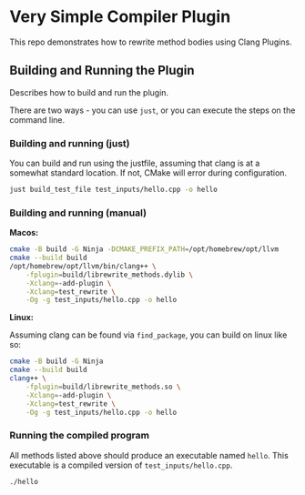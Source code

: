 # Very Simple Compiler Plugin

This repo demonstrates how to rewrite method bodies using Clang Plugins.

## Building and Running the Plugin

Describes how to build and run the plugin.

There are two ways - you can use `just`, or you can execute the steps on the
command line.

### Building and running (just)

You can build and run using the justfile, assuming that clang is at a somewhat
standard location. If not, CMake will error during configuration.

```sh
just build_test_file test_inputs/hello.cpp -o hello
```

### Building and running (manual)

**Macos:**

```sh
cmake -B build -G Ninja -DCMAKE_PREFIX_PATH=/opt/homebrew/opt/llvm
cmake --build build
/opt/homebrew/opt/llvm/bin/clang++ \
    -fplugin=build/librewrite_methods.dylib \
    -Xclang=-add-plugin \
    -Xclang=test_rewrite \
    -Og -g test_inputs/hello.cpp -o hello
```

**Linux:**

Assuming clang can be found via `find_package`, you can build on linux like so:

```sh
cmake -B build -G Ninja
cmake --build build
clang++ \
    -fplugin=build/librewrite_methods.so \
    -Xclang=-add-plugin \
    -Xclang=test_rewrite \
    -Og -g test_inputs/hello.cpp -o hello
```

### Running the compiled program

All methods listed above should produce an executable named `hello`. This executable
is a compiled version of `test_inputs/hello.cpp`.

```sh
./hello
```
